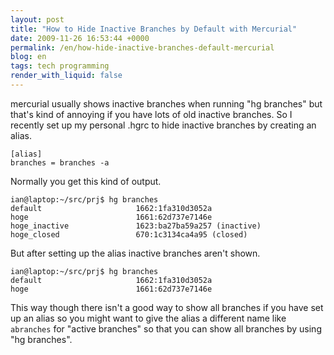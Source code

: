 ```yaml
---
layout: post
title: "How to Hide Inactive Branches by Default with Mercurial"
date: 2009-11-26 16:53:44 +0000
permalink: /en/how-hide-inactive-branches-default-mercurial
blog: en
tags: tech programming
render_with_liquid: false
---
```


mercurial usually shows inactive branches when running "hg branches" but
that's kind of annoying if you have lots of old inactive branches. So I
recently set up my personal .hgrc to hide inactive branches by creating
an alias.

```text
[alias]
branches = branches -a
```

Normally you get this kind of output.

```text
ian@laptop:~/src/prj$ hg branches
default                     1662:1fa310d3052a
hoge                        1661:62d737e7146e
hoge_inactive               1623:ba27ba59a257 (inactive)
hoge_closed                 670:1c3134ca4a95 (closed)
```

But after setting up the alias inactive branches aren't shown.

```text
ian@laptop:~/src/prj$ hg branches
default                     1662:1fa310d3052a
hoge                        1661:62d737e7146e
```

This way though there isn't a good way to show all branches if you have
set up an alias so you might want to give the alias a different name
like `abranches` for "active branches" so that you can show all branches
by using "hg branches".
